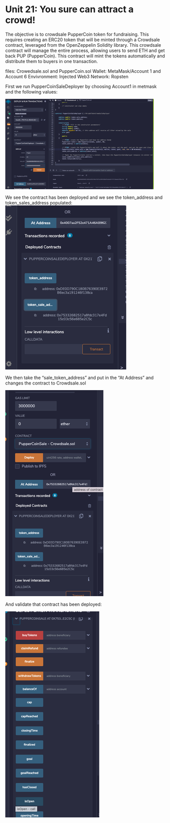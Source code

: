 # Unit 21: You sure can attract a crowd! 

The objective is to crowdsale PupperCoin token for fundraising. This requires creating an ERC20 token that will be minted through a Crowdsale contract, leveraged from the OpenZeppelin Solidity library.  This crowdsale contract will manage the entire process, allowing users to send ETH and get back PUP (PupperCoin). This contract will mint the tokens automatically and distribute them to buyers in one transaction.

files: Crowedsale.sol and PupperCoin.sol
Wallet: MetaMask/Account 1 and Account 6
Envivronment: Injected Web3
Network: Ropsten

First we run PupperCoinSaleDeployer by choosing Account1 in metmask and the following values:


![image](images/Picture1.png)


We see the contract has been deployed and we see the token_address and token_sales_address populated:
![image](images/Picture2.png)

We then take the “sale_token_address” and put in the “At Address” and changes the contract to Crowdsale.sol

![image](images/Picture3.png)

And validate that contract has been deployed:

![image](images/Picture4.png)


